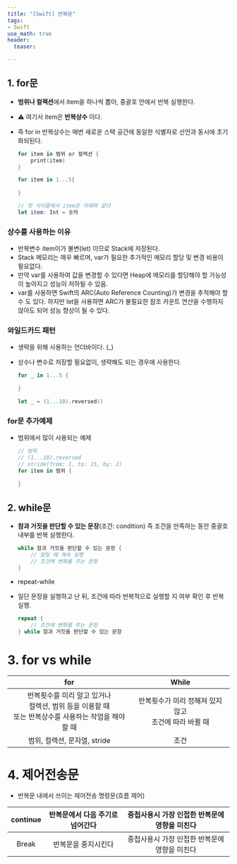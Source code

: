 ```yaml
---
title: "[Swift] 반복문"
tags: 
- Swift
use_math: true
header: 
  teaser: 

---
```


## 1. for문

- **범위나 컬렉션**에서 item을 하나씩 뽑아, 중괄호 안에서 반복 실행한다.
- ⚠️ 여기서 item은 **반복상수** 이다.
- 즉 for in 반복상수는 매번 새로운 스택 공간에 동일한 식별자로 선언과 동시에 초기화되된다.

  ```swift
  for item in 범위 or 컬렉션 {
      print(item)
  }
  
  for item in 1...5{
    
  }
  
  // 첫 사이클에서 item은 아래와 같다
  let item: Int = 숫자
  
  ```


### 상수를 사용하는 이유

- 반복변수 item이가 불변(let) 이므로 Stack에 저장된다.
- Stack 메모리는 매우 빠르며, var가 필요한 추가적인 메모리 할당 및 변경 비용이 필요없다.
- 만약 var를 사용하여 값을 변경할 수 있다면 Heap에 메모리를 할당해야 할 가능성이 높아지고 성능이 저하될 수 있음.
- var를 사용하면 Swift의 ARC(Auto Reference Counting)가 변경을 추적해야 할 수 도 있다. 하지만 let을 사용하면 ARC가 불필요한 참조 카운트 연산을 수행하지 않아도 되어 성능 향상이 될 수 있다.

### 와일드카드 패턴

- 생략을 위해 사용하는 언더바이다. (_)
- 상수나 변수로 저장할 필요없이, 생략해도 되는 경우에 사용한다.

  ```swift
  for _ in 1...5 {
    
  }
  
  let _ = (1...10).reversed()
  ```

### for문 추가예제

- 범위에서 많이 사용되는 예제

  ```swift
  // 범위
  // (1...10).reversed
  // stride(from: 1, to: 15, by: 2)
  for item in 범위 {
    
  }
  ```

  

## 2. while문

- **참과 거짓을 판단할 수 있는 문장**(조건: condition) 즉 조건을 만족하는 동안 중괄호 내부를 반복 실행한다.

  ```swift
  while 참과 거짓을 판단할 수 있는 문장 {
      // 참일 때 계속 실행
      // 조건에 변화를 주는 문장
  }
  ```



- repeat-while
- 일단 문장을 실행하고 난 뒤, 조건에 따라 반복적으로 실행할 지 여부 확인 후 반복 실행.

  ```swift
  repeat {
      // 조건에 변화를 주는 문장
  } while 참과 거짓을 판단할 수 있는 문장
  ```



# 3. for vs while 

|                             for                              |                          While                           |
| :----------------------------------------------------------: | :------------------------------------------------------: |
| 반복횟수를 미리 알고 있거나<br>컬렉션, 범위 등을 이용할 때<br>또는 반복상수를 사용하는 작업을 해야할 때 | 반복횟수가 미리 정해져 있지 않고 <br>조건에 따라 바뀔 때 |
|                 범위, 컬렉션, 문자열, stride                 |                           조건                           |



# 4. 제어전송문

- 반복문 내에서 쓰이는 제어전송 명령문(흐름 제어)

| continue | 반복문에서 다음 주기로 넘어간다 | 중첩사용시 가장 인접한 반복문에 영향을 미친다 |
| :------: | :-----------------------------: | :-------------------------------------------: |
|  Break   |       반복문을 중지시킨다       | 중첩사용시 가장 인접한 반복문에 영향을 미친다 |

